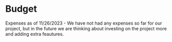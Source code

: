 # Budget
Expenses as of 11/26/2023 - We have not had any expenses so far for our project, but in the future we are thinking about investing on the project more and adding extra feautures.
